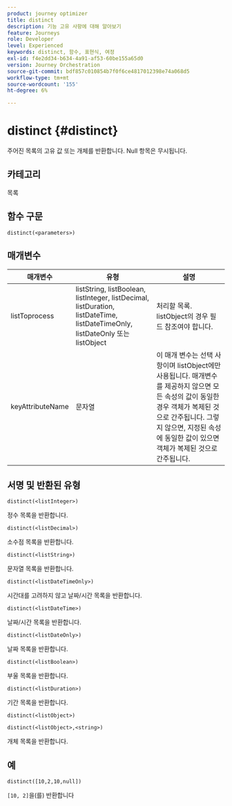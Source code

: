 ```yaml
---
product: journey optimizer
title: distinct
description: 기능 고유 사항에 대해 알아보기
feature: Journeys
role: Developer
level: Experienced
keywords: distinct, 함수, 표현식, 여정
exl-id: f4e2dd34-b634-4a91-af53-60be155a65d0
version: Journey Orchestration
source-git-commit: bdf857c010854b7f0f6ce4817012398e74a068d5
workflow-type: tm+mt
source-wordcount: '155'
ht-degree: 6%

---
```


# distinct {#distinct}

주어진 목록의 고유 값 또는 개체를 반환합니다. Null 항목은 무시됩니다.

## 카테고리

목록

## 함수 구문

`distinct(<parameters>)`

## 매개변수

| 매개변수 | 유형 | 설명 |
|-----------|------------------|------------------|
| listToprocess | listString, listBoolean, listInteger, listDecimal, listDuration, listDateTime, listDateTimeOnly, listDateOnly 또는 listObject | 처리할 목록. listObject의 경우 필드 참조여야 합니다. |
| keyAttributeName | 문자열 | 이 매개 변수는 선택 사항이며 listObject에만 사용됩니다. 매개변수를 제공하지 않으면 모든 속성의 값이 동일한 경우 객체가 복제된 것으로 간주됩니다. 그렇지 않으면, 지정된 속성에 동일한 값이 있으면 객체가 복제된 것으로 간주됩니다. |

## 서명 및 반환된 유형

`distinct(<listInteger>)`

정수 목록을 반환합니다.

`distinct(<listDecimal>)`

소수점 목록을 반환합니다.

`distinct(<listString>)`

문자열 목록을 반환합니다.

`distinct(<listDateTimeOnly>)`

시간대를 고려하지 않고 날짜/시간 목록을 반환합니다.

`distinct(<listDateTime>)`

날짜/시간 목록을 반환합니다.

`distinct(<listDateOnly>)`

날짜 목록을 반환합니다.

`distinct(<listBoolean>)`

부울 목록을 반환합니다.

`distinct(<listDuration>)`

기간 목록을 반환합니다.

`distinct(<listObject>)`

`distinct(<listObject>,<string>)`

개체 목록을 반환합니다.


## 예

`distinct([10,2,10,null])`

`[10, 2]`을(를) 반환합니다
